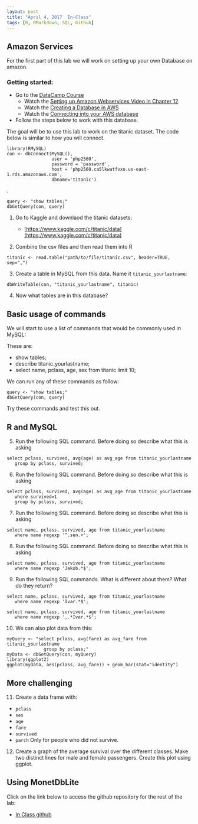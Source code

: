 ```yaml
---
layout: post
title: "April 4, 2017  In-Class"
tags: [R, RMarkdown, SQL, Github]
---
```






## Amazon Services

For the first part of this lab we will work on setting up your own Database on amazon. 


### Getting started:

- Go to the [DataCamp Course](https://www.datacamp.com/courses/1118/)
    - Watch the [Setting up Amazon Webservices Video in Chapter 12](https://campus.datacamp.com/courses/php-2560-statistical-computing/5607?ex=4)
    - Watch the [Creating a Database in AWS](https://campus.datacamp.com/courses/php-2560-statistical-computing/5607?ex=5)
    - Watch the [Connecting into your AWS database](https://campus.datacamp.com/courses/php-2560-statistical-computing/5607?ex=5)
- Follow the steps below to work with this database.


The goal will be to use this lab to work on the titanic dataset. The code below is similar to how you will connect. 

```{R}
library(RMySQL)
con <- dbConnect(MySQL(),
                 user = 'php2560',
                 password = 'password',
                 host = 'php2560.ca5lkwatfvxo.us-east-1.rds.amazonaws.com',
                 dbname='titanic')
```
.

```{R}
query <- "show tables;"
dbGetQuery(con, query)
```

1. Go to Kaggle and downlaod the titanic datasets:
    - [https://www.kaggle.com/c/titanic/data](https://www.kaggle.com/c/titanic/data)
    


2. Combine the csv files and then read them into R

```{r}
titanic <- read.table("path/to/file/titanic.csv", header=TRUE, sep=",")
```

3. Create a table in MySQL from this data. Name it `titanic_yourlastname`:

```{r}
dbWriteTable(con, "titanic_yourlastname", titanic)
```

4. Now what tables are in this database?



## Basic usage of commands

We will start to use a list of commands that would be commonly used in MySQL:

These are:

- show tables;
- describe titanic_yourlastname;
- select name, pclass, age, sex from titanic limit 10;
 


We can run any of these commands as follow:

```
query <- "show tables;"
dbGetQuery(con, query)
```

Try these commands and test this out. 


## R and MySQL

5. Run the following SQL command. Before doing so describe what this is asking
```
select pclass, survived, avg(age) as avg_age from titanic_yourlastname   
   group by pclass, survived;
```


6.  Run the following SQL command. Before doing so describe what this is asking
```
select pclass, survived, avg(age) as avg_age from titanic_yourlastname
   where survived=1
   group by pclass, survived;
```


7. Run the following SQL command. Before doing so describe what this is asking
```
select name, pclass, survived, age from titanic_yourlastname 
   where name regexp '^.sen.+';
   ```

8. Run the following SQL command. Before doing so describe what this is asking
```
select name, pclass, survived, age from titanic_yourlastname 
   where name regexp 'Jakob.*$';
```

9.  Run the following SQL commands. What is different about them? What do they return?
```
select name, pclass, survived, age from titanic_yourlastname 
   where name regexp 'Ivar.*$';
   ```
   
```
select name, pclass, survived, age from titanic_yourlastname 
   where name regexp ',.*Ivar.*$';
```


10. We can also plot data from this:
```{r}
myQuery <- "select pclass, avg(fare) as avg_fare from titanic_yourlastname
              group by pclass;"
myData <- dbGetQuery(con, myQuery)
library(ggplot2)
ggplot(myData, aes(pclass, avg_fare)) + geom_bar(stat="identity")
```



## More challenging

11. Create a data frame with:
- `pclass`
- `sex`
- `age`
- `fare`
- `survived`
- `parch`
Only for people who did not survive. 

12. Create a graph of the average survival over the different classes. Make two distinct lines for male and female passengers. Create this plot using ggplot. 






## Using MonetDbLite

Click on the link below to access the github repository for the rest of the lab:

- [In Class github](https://classroom.github.com/assignment-invitations/d5d68f44117ab30bcf0dbda90b040e1b)